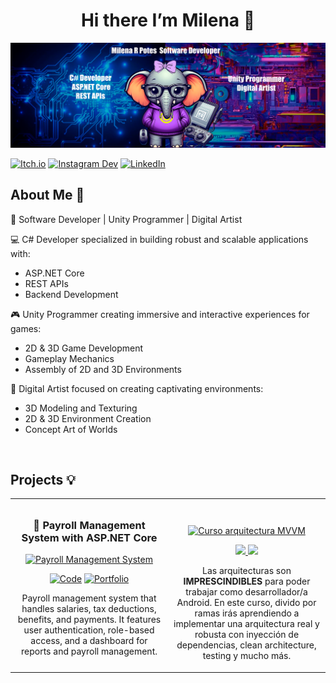 
<div align="center">
<h1 align="center">Hi there I’m Milena </a> 👋</h1>
</div>
<img src="https://github.com/MilenaRPotes/MilenaRPotes/blob/main/BannerPortafolioV1.png">

[![Itch.io](https://img.shields.io/badge/Itch.io-FA5C5C?style=for-the-badge&logo=itch.io&logoColor=white)](https://emilenarpotes.itch.io)
[![Instagram Dev](https://img.shields.io/badge/Instagram%20Dev-E4405F?style=for-the-badge&logo=instagram&logoColor=white)](https://www.instagram.com/milenarpotesgamedev/?hl=es-es)
[![LinkedIn](https://img.shields.io/badge/LinkedIn-0077B5?style=for-the-badge&logo=linkedin&logoColor=white)](https://www.linkedin.com/in/milenarpotes/)

## About Me 🌟

🚀 Software Developer | Unity Programmer | Digital Artist

💻 C# Developer specialized in building robust and scalable applications with:

- ASP.NET Core
- REST APIs
- Backend Development

🎮 Unity Programmer creating immersive and interactive experiences for games:

- 2D & 3D Game Development
- Gameplay Mechanics
- Assembly of 2D and 3D Environments

🎨 Digital Artist focused on creating captivating environments:

- 3D Modeling and Texturing
- 2D & 3D Environment Creation 
- Concept Art of Worlds
<br>

## Projects 💡
<table>
<tr>
<td width="50%">
<h3 align="center">💼 Payroll Management System with ASP.NET Core</h3>
<div align="center">
<a href="" target="_blank"><img src="" width="400" alt=" Payroll Management System "></a>
<p> 
  
[![Code](https://img.shields.io/badge/Code-FFFF00?style=for-the-badge&logo=github&logoColor=black)](https://github.com/TU-USUARIO?tab=repositories)
 [![Portfolio](https://img.shields.io/badge/Portfolio-1B6FBE?style=for-the-badge&logo=lighthouse&logoColor=white)](https://tuportafolio.com/)
</p>
<p>
Payroll management system that handles salaries, tax deductions, benefits, and payments. It features user authentication, role-based access, and a dashboard for reports and payroll management.</p>
</div>
                                                                                      
</td>

<td width="50%">
               <br>
<h3 align="center"></h3>
<div align="center">                                       
<a href="https://github.com/ArisGuimera/SimpleAndroidMVVM" target="_blank"><img src="https://i.imgur.com/7uCBigG.jpg" width="400" alt="Curso arquitectura MVVM"></a>
<br>
<p>
<a href="https://github.com/ArisGuimera/SimpleAndroidMVVM" target="_blank">
<img src="https://img.shields.io/badge/C%C3%93DIGO-80ffaa?style=for-the-badge&logo=github&logoColor=black">
</a>
<a href="https://youtu.be/hhhSMXi0R3E" target="_blank">
<img src="https://img.shields.io/badge/-Youtube-green?style=for-the-badge&color=3fFD7f">
</a>
</p>
</p>Las arquitecturas son <strong>IMPRESCINDIBLES</strong> para poder trabajar como desarrollador/a Android. En este curso, divido por ramas irás aprendiendo a implementar una arquitectura real y robusta con inyección de dependencias, clean architecture, testing y mucho más.</p>
</div>                                                             
</table>                                                                                 
</div>
